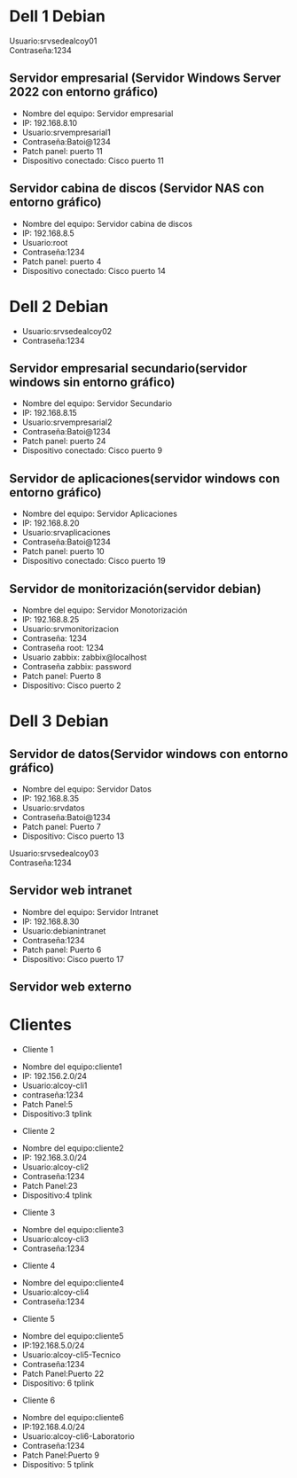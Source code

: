 # Dell 1 Debian #
 Usuario:srvsedealcoy01  
 Contraseña:1234  
 
## Servidor empresarial (Servidor Windows Server 2022 con entorno gráfico) ##
- Nombre del equipo: Servidor empresarial
- IP: 192.168.8.10
- Usuario:srvempresarial1  
- Contraseña:Batoi@1234
- Patch panel: puerto 11
- Dispositivo conectado: Cisco puerto 11 

## Servidor cabina de discos (Servidor NAS con entorno gráfico) ##
- Nombre del equipo: Servidor cabina de discos
- IP: 192.168.8.5
- Usuario:root  
- Contraseña:1234
- Patch panel: puerto 4
- Dispositivo conectado: Cisco puerto 14

# Dell 2 Debian
- Usuario:srvsedealcoy02  
- Contraseña:1234

## Servidor empresarial secundario(servidor windows sin entorno gráfico) ##

- Nombre del equipo: Servidor Secundario
- IP: 192.168.8.15
- Usuario:srvempresarial2  
- Contraseña:Batoi@1234
- Patch panel: puerto 24
- Dispositivo conectado: Cisco puerto 9


## Servidor de aplicaciones(servidor windows con entorno gráfico) ##

- Nombre del equipo: Servidor Aplicaciones
- IP: 192.168.8.20
- Usuario:srvaplicaciones  
- Contraseña:Batoi@1234
- Patch panel: puerto 10
- Dispositivo conectado: Cisco puerto 19






## Servidor de monitorización(servidor debian) ##

- Nombre del equipo: Servidor Monotorización
- IP: 192.168.8.25
- Usuario:srvmonitorizacion  
- Contraseña: 1234  
- Contraseña root: 1234  
- Usuario zabbix: zabbix@localhost  
- Contraseña zabbix: password
- Patch panel: Puerto 8
- Dispositivo: Cisco puerto 2


# Dell 3 Debian #

## Servidor de datos(Servidor windows con entorno gráfico) ##

- Nombre del equipo: Servidor Datos
- IP: 192.168.8.35
- Usuario:srvdatos  
- Contraseña:Batoi@1234
- Patch panel: Puerto 7
- Dispositivo: Cisco puerto 13


Usuario:srvsedealcoy03  
Contraseña:1234

## Servidor web intranet ##

- Nombre del equipo: Servidor Intranet
- IP: 192.168.8.30
- Usuario:debianintranet  
- Contraseña:1234
- Patch panel: Puerto 6
- Dispositivo: Cisco puerto 17


## Servidor web externo ##

# Clientes #

+ Cliente 1

- Nombre del equipo:cliente1
- IP: 192.156.2.0/24
- Usuario:alcoy-cli1  
- contraseña:1234
- Patch Panel:5
- Dispositivo:3 tplink

+ Cliente 2

- Nombre del equipo:cliente2
- IP: 192.168.3.0/24
- Usuario:alcoy-cli2  
- Contraseña:1234
- Patch Panel:23
- Dispositivo:4 tplink

+ Cliente 3

- Nombre del equipo:cliente3
- Usuario:alcoy-cli3  
- Contraseña:1234


+ Cliente 4

- Nombre del equipo:cliente4
- Usuario:alcoy-cli4  
- Contraseña:1234

+ Cliente 5

- Nombre del equipo:cliente5
- IP:192.168.5.0/24
- Usuario:alcoy-cli5-Tecnico 
- Contraseña:1234
- Patch Panel:Puerto 22
- Dispositivo: 6 tplink

+ Cliente 6

- Nombre del equipo:cliente6
- IP:192.168.4.0/24
- Usuario:alcoy-cli6-Laboratorio
- Contraseña:1234
- Patch Panel:Puerto 9
- Dispositivo: 5 tplink

